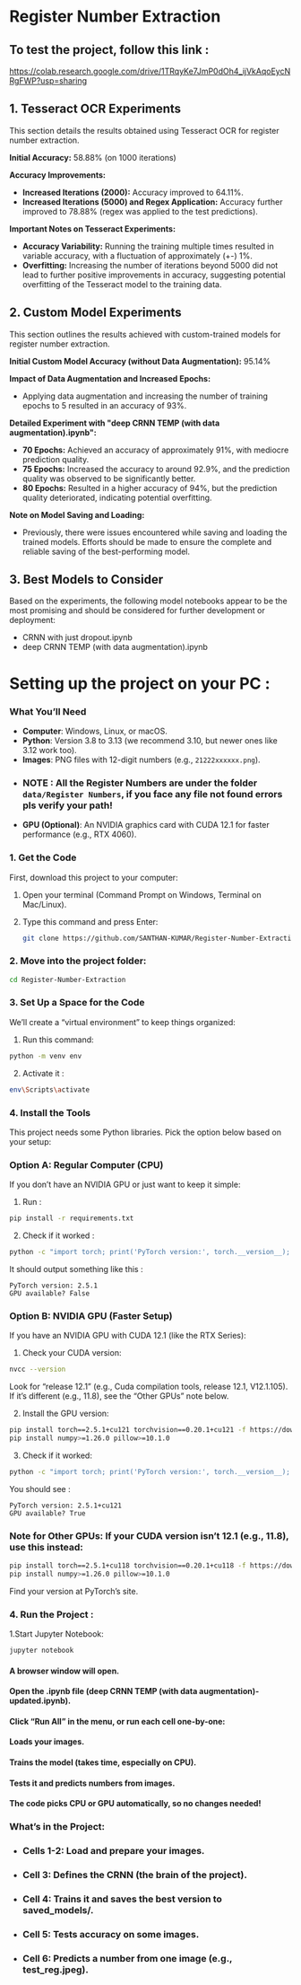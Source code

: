 # Register Number Extraction

## To test the project, follow this link : 

https://colab.research.google.com/drive/1TRqyKe7JmP0dOh4_ijVkAqoEycNRgFWP?usp=sharing

## 1. Tesseract OCR Experiments

This section details the results obtained using Tesseract OCR for register number extraction.

**Initial Accuracy:** 58.88% (on 1000 iterations)

**Accuracy Improvements:**

* **Increased Iterations (2000):** Accuracy improved to 64.11%.
* **Increased Iterations (5000) and Regex Application:** Accuracy further improved to 78.88% (regex was applied to the test predictions).

**Important Notes on Tesseract Experiments:**

* **Accuracy Variability:** Running the training multiple times resulted in variable accuracy, with a fluctuation of approximately (+-) 1%.
* **Overfitting:** Increasing the number of iterations beyond 5000 did not lead to further positive improvements in accuracy, suggesting potential overfitting of the Tesseract model to the training data.

## 2. Custom Model Experiments

This section outlines the results achieved with custom-trained models for register number extraction.

**Initial Custom Model Accuracy (without Data Augmentation):** 95.14%

**Impact of Data Augmentation and Increased Epochs:**

* Applying data augmentation and increasing the number of training epochs to 5 resulted in an accuracy of 93%.

**Detailed Experiment with "deep CRNN TEMP (with data augmentation).ipynb":**

* **70 Epochs:** Achieved an accuracy of approximately 91%, with mediocre prediction quality.
* **75 Epochs:** Increased the accuracy to around 92.9%, and the prediction quality was observed to be significantly better.
* **80 Epochs:** Resulted in a higher accuracy of 94%, but the prediction quality deteriorated, indicating potential overfitting.

**Note on Model Saving and Loading:**

* Previously, there were issues encountered while saving and loading the trained models. Efforts should be made to ensure the complete and reliable saving of the best-performing model.

## 3. Best Models to Consider

Based on the experiments, the following model notebooks appear to be the most promising and should be considered for further development or deployment:

* CRNN with just dropout.ipynb
* deep CRNN TEMP (with data augmentation).ipynb


# Setting up the project on your PC :

### What You’ll Need
- **Computer**: Windows, Linux, or macOS.
- **Python**: Version 3.8 to 3.13 (we recommend 3.10, but newer ones like 3.12 work too).
- **Images**: PNG files with 12-digit numbers (e.g., `21222xxxxxx.png`).
- ### NOTE : All the Register Numbers are under the folder ```data/Register Numbers```, if you face any file not found errors pls verify your path!
- **GPU (Optional)**: An NVIDIA graphics card with CUDA 12.1 for faster performance (e.g., RTX 4060).


### 1. Get the Code
First, download this project to your computer:
1. Open your terminal (Command Prompt on Windows, Terminal on Mac/Linux).
2. Type this command and press Enter:
   
   ```bash
   git clone https://github.com/SANTHAN-KUMAR/Register-Number-Extraction

### 2. Move into the project folder:

```bash
cd Register-Number-Extraction
```

### 3. Set Up a Space for the Code

We’ll create a “virtual environment” to keep things organized:

1. Run this command:

```bash
python -m venv env
```

2. Activate it :

```bash
env\Scripts\activate
```

### 4. Install the Tools
This project needs some Python libraries. Pick the option below based on your setup:

### Option A: Regular Computer (CPU)

If you don’t have an NVIDIA GPU or just want to keep it simple:

1. Run :

```bash
pip install -r requirements.txt
```

2. Check if it worked :

```bash
python -c "import torch; print('PyTorch version:', torch.__version__); print('GPU available?', torch.cuda.is_available())"
```

It should output something like this :

```
PyTorch version: 2.5.1
GPU available? False
```



### Option B: NVIDIA GPU (Faster Setup)
If you have an NVIDIA GPU with CUDA 12.1 (like the RTX Series):

1. Check your CUDA version:

```bash
nvcc --version
```

Look for “release 12.1” (e.g., Cuda compilation tools, release 12.1, V12.1.105). If it’s different (e.g., 11.8), see the “Other GPUs” note below.

2. Install the GPU version:

```bash
pip install torch==2.5.1+cu121 torchvision==0.20.1+cu121 -f https://download.pytorch.org/whl/torch_stable.html
pip install numpy>=1.26.0 pillow>=10.1.0
```

3. Check if it worked:

```bash
python -c "import torch; print('PyTorch version:', torch.__version__); print('GPU available?', torch.cuda.is_available())"
```

You should see :

```
PyTorch version: 2.5.1+cu121
GPU available? True
```

### Note for Other GPUs: If your CUDA version isn’t 12.1 (e.g., 11.8), use this instead:

```bash
pip install torch==2.5.1+cu118 torchvision==0.20.1+cu118 -f https://download.pytorch.org/whl/torch_stable.html
pip install numpy>=1.26.0 pillow>=10.1.0
```
Find your version at PyTorch’s site.

### 4. Run the Project :

1.Start Jupyter Notebook:

```bash
jupyter notebook
```

#### A browser window will open.

#### Open the .ipynb file (deep CRNN TEMP (with data augmentation)-updated.ipynb).

#### Click “Run All” in the menu, or run each cell one-by-one:

#### Loads your images.

#### Trains the model (takes time, especially on CPU).

#### Tests it and predicts numbers from images.

#### The code picks CPU or GPU automatically, so no changes needed!


### What’s in the Project:

- ### Cells 1-2: Load and prepare your images.
- ### Cell 3: Defines the CRNN (the brain of the project).
- ### Cell 4: Trains it and saves the best version to saved_models/.
- ### Cell 5: Tests accuracy on some images.
- ### Cell 6: Predicts a number from one image (e.g., test_reg.jpeg).
